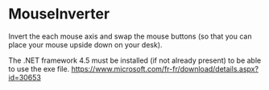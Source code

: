 # MouseInverter
Invert the each mouse axis and swap the mouse buttons (so that you can place your mouse upside down on your desk).

The .NET framework 4.5 must be installed (if not already present) to be able to use the exe file.
https://www.microsoft.com/fr-fr/download/details.aspx?id=30653
